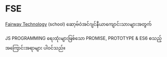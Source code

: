# FSE
<a href="://fairway.com.mm/">Fairway Technology</a> (school)
ဆော့ဗ်ဝဲအင်ဂျင်နီယာကျောင်းသားများအတွက်

JS PROGRAMMING ရေးထုံးများဖြစ်သော PROMISE, PROTOTYPE & ES6 စသည့်အကြောင်းအရာများ ပါဝင်သည်။
